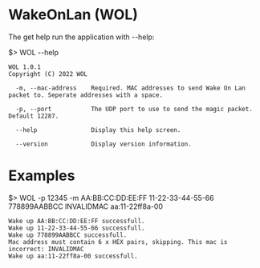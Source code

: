 # WakeOnLan (WOL)

The get help run the application with --help:

$> WOL --help
```
WOL 1.0.1
Copyright (C) 2022 WOL

  -m, --mac-address    Required. MAC addresses to send Wake On Lan packet to. Seperate addresses with a space.

  -p, --port           The UDP port to use to send the magic packet. Default 12287.

  --help               Display this help screen.

  --version            Display version information.
  ```
  
# Examples
  
$> WOL -p 12345 -m AA:BB:CC:DD:EE:FF 11-22-33-44-55-66 778899AABBCC INVALIDMAC aa:11-22ff8a-00
```
Wake up AA:BB:CC:DD:EE:FF successfull.
Wake up 11-22-33-44-55-66 successfull.
Wake up 778899AABBCC successfull.
Mac address must contain 6 x HEX pairs, skipping. This mac is incorrect: INVALIDMAC
Wake up aa:11-22ff8a-00 successfull.
```
